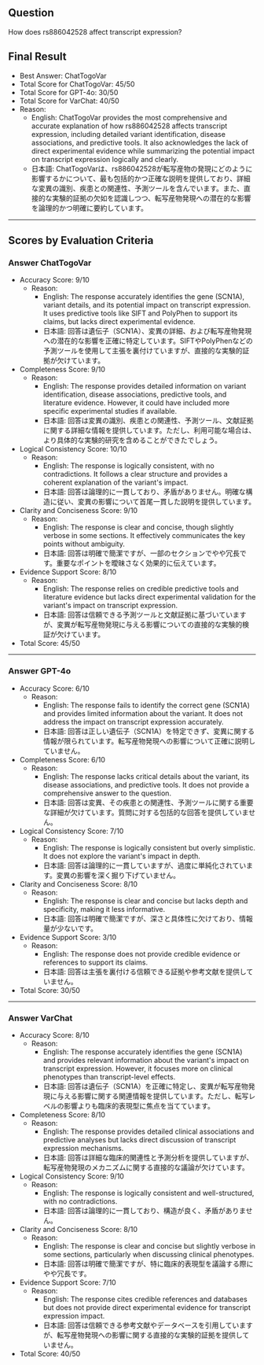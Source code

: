 ## Question

How does rs886042528 affect transcript expression?

## Final Result

- Best Answer: ChatTogoVar
- Total Score for ChatTogoVar: 45/50
- Total Score for GPT-4o: 30/50
- Total Score for VarChat: 40/50
- Reason:
  - English: ChatTogoVar provides the most comprehensive and accurate explanation of how rs886042528 affects transcript expression, including detailed variant identification, disease associations, and predictive tools. It also acknowledges the lack of direct experimental evidence while summarizing the potential impact on transcript expression logically and clearly.
  - 日本語: ChatTogoVarは、rs886042528が転写産物の発現にどのように影響するかについて、最も包括的かつ正確な説明を提供しており、詳細な変異の識別、疾患との関連性、予測ツールを含んでいます。また、直接的な実験的証拠の欠如を認識しつつ、転写産物発現への潜在的な影響を論理的かつ明確に要約しています。

---

## Scores by Evaluation Criteria

### Answer ChatTogoVar
- Accuracy Score: 9/10
  - Reason: 
    - English: The response accurately identifies the gene (SCN1A), variant details, and its potential impact on transcript expression. It uses predictive tools like SIFT and PolyPhen to support its claims, but lacks direct experimental evidence.
    - 日本語: 回答は遺伝子（SCN1A）、変異の詳細、および転写産物発現への潜在的な影響を正確に特定しています。SIFTやPolyPhenなどの予測ツールを使用して主張を裏付けていますが、直接的な実験的証拠が欠けています。
- Completeness Score: 9/10
  - Reason: 
    - English: The response provides detailed information on variant identification, disease associations, predictive tools, and literature evidence. However, it could have included more specific experimental studies if available.
    - 日本語: 回答は変異の識別、疾患との関連性、予測ツール、文献証拠に関する詳細な情報を提供しています。ただし、利用可能な場合は、より具体的な実験的研究を含めることができたでしょう。
- Logical Consistency Score: 10/10
  - Reason: 
    - English: The response is logically consistent, with no contradictions. It follows a clear structure and provides a coherent explanation of the variant's impact.
    - 日本語: 回答は論理的に一貫しており、矛盾がありません。明確な構造に従い、変異の影響について首尾一貫した説明を提供しています。
- Clarity and Conciseness Score: 9/10
  - Reason: 
    - English: The response is clear and concise, though slightly verbose in some sections. It effectively communicates the key points without ambiguity.
    - 日本語: 回答は明確で簡潔ですが、一部のセクションでやや冗長です。重要なポイントを曖昧さなく効果的に伝えています。
- Evidence Support Score: 8/10
  - Reason: 
    - English: The response relies on credible predictive tools and literature evidence but lacks direct experimental validation for the variant's impact on transcript expression.
    - 日本語: 回答は信頼できる予測ツールと文献証拠に基づいていますが、変異が転写産物発現に与える影響についての直接的な実験的検証が欠けています。
- Total Score: 45/50

---

### Answer GPT-4o
- Accuracy Score: 6/10
  - Reason: 
    - English: The response fails to identify the correct gene (SCN1A) and provides limited information about the variant. It does not address the impact on transcript expression accurately.
    - 日本語: 回答は正しい遺伝子（SCN1A）を特定できず、変異に関する情報が限られています。転写産物発現への影響について正確に説明していません。
- Completeness Score: 6/10
  - Reason: 
    - English: The response lacks critical details about the variant, its disease associations, and predictive tools. It does not provide a comprehensive answer to the question.
    - 日本語: 回答は変異、その疾患との関連性、予測ツールに関する重要な詳細が欠けています。質問に対する包括的な回答を提供していません。
- Logical Consistency Score: 7/10
  - Reason: 
    - English: The response is logically consistent but overly simplistic. It does not explore the variant's impact in depth.
    - 日本語: 回答は論理的に一貫していますが、過度に単純化されています。変異の影響を深く掘り下げていません。
- Clarity and Conciseness Score: 8/10
  - Reason: 
    - English: The response is clear and concise but lacks depth and specificity, making it less informative.
    - 日本語: 回答は明確で簡潔ですが、深さと具体性に欠けており、情報量が少ないです。
- Evidence Support Score: 3/10
  - Reason: 
    - English: The response does not provide credible evidence or references to support its claims.
    - 日本語: 回答は主張を裏付ける信頼できる証拠や参考文献を提供していません。
- Total Score: 30/50

---

### Answer VarChat
- Accuracy Score: 8/10
  - Reason: 
    - English: The response accurately identifies the gene (SCN1A) and provides relevant information about the variant's impact on transcript expression. However, it focuses more on clinical phenotypes than transcript-level effects.
    - 日本語: 回答は遺伝子（SCN1A）を正確に特定し、変異が転写産物発現に与える影響に関する関連情報を提供しています。ただし、転写レベルの影響よりも臨床的表現型に焦点を当てています。
- Completeness Score: 8/10
  - Reason: 
    - English: The response provides detailed clinical associations and predictive analyses but lacks direct discussion of transcript expression mechanisms.
    - 日本語: 回答は詳細な臨床的関連性と予測分析を提供していますが、転写産物発現のメカニズムに関する直接的な議論が欠けています。
- Logical Consistency Score: 9/10
  - Reason: 
    - English: The response is logically consistent and well-structured, with no contradictions.
    - 日本語: 回答は論理的に一貫しており、構造が良く、矛盾がありません。
- Clarity and Conciseness Score: 8/10
  - Reason: 
    - English: The response is clear and concise but slightly verbose in some sections, particularly when discussing clinical phenotypes.
    - 日本語: 回答は明確で簡潔ですが、特に臨床的表現型を議論する際にやや冗長です。
- Evidence Support Score: 7/10
  - Reason: 
    - English: The response cites credible references and databases but does not provide direct experimental evidence for transcript expression impact.
    - 日本語: 回答は信頼できる参考文献やデータベースを引用していますが、転写産物発現への影響に関する直接的な実験的証拠を提供していません。
- Total Score: 40/50